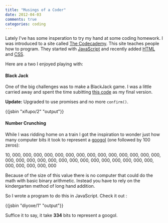```yaml
---
title: "Musings of a Coder"
date: 2012-04-03
comments: true
categories: coding
---
```

Lately I've has some insperation to try my hand at some coding homework. I was
introduced to a site called [The Codecademy](http://www.codecademy.com/). This
site teaches people how to program. They started with [JavaScript][] and recently
added [HTML][] and [CSS][].

Here are a two I enjoyed playing with:

<!-- more -->

#### Black Jack
One of the big challenges was to make a BlackJack game. I was a little carried
away and spent the time subitting [this code][gist-1] as my final version.

**Update:** Upgraded to use promises and no more `confirm()`.

{{jsbin "xifupo/2" "output"}}

#### Number Crunching
While I was ridding home on a train I got the inspiration to wonder just how
many computer bits it took to represent a [googol][] (one followed by 100
zeros):

10, 000, 000, 000, 000, 000, 000, 000, 000, 000, 000, 000, 000, 000, 000, 000, 000, 000, 000, 000, 000, 000, 000, 000, 000, 000, 000, 000, 000, 000, 000, 000, 000, 000

Because of the size of this value there is no computer that could do the math
with basic binary arithmetic. Instead you have to rely on the kindergarten method
of long hand addition.

So I wrote a program to do this in JavaScript. Check it out :

{{jsbin "diyoxe/1" "output"}}

Suffice it to say, it take **334** bits to represent a googol.

[HTML]: http://en.wikipedia.org/wiki/Html
[CSS]: http://en.wikipedia.org/wiki/Css
[JavaScript]: http://en.wikipedia.org/wiki/JavaScript
[gist-1]: https://gist.github.com/2294904
[bj-game]: http://jsfiddle.net/sukima/RFHS2/
[googol]: http://en.wikipedia.org/wiki/Googol
[calc]: http://jsfiddle.net/sukima/jdCvt/
